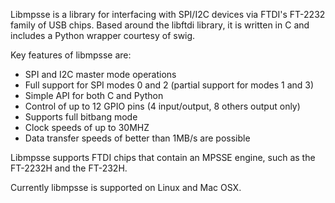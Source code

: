 Libmpsse is a library for interfacing with SPI/I2C devices via FTDI's FT-2232 family of USB chips. Based around the libftdi library, it is written in C and includes a Python wrapper courtesy of swig.

Key features of libmpsse are:

  * SPI and I2C master mode operations
  * Full support for SPI modes 0 and 2 (partial support for modes 1 and 3)
  * Simple API for both C and Python
  * Control of up to 12 GPIO pins (4 input/output, 8 others output only)
  * Supports full bitbang mode
  * Clock speeds of up to 30MHZ
  * Data transfer speeds of better than 1MB/s are possible

Libmpsse supports FTDI chips that contain an MPSSE engine, such as the FT-2232H and the FT-232H.

Currently libmpsse is supported on Linux and Mac OSX.